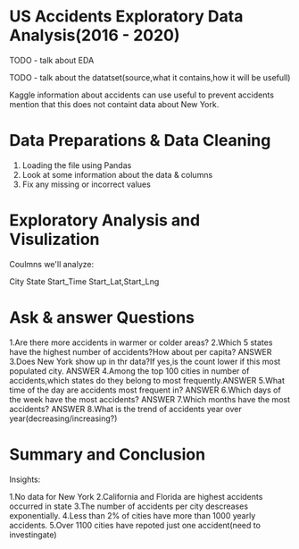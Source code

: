 # US Accidents Exploratory Data Analysis(2016 - 2020)
TODO - talk about EDA

TODO - talk about the datatset(source,what it contains,how it will be usefull)

Kaggle
information about accidents
can use useful to prevent accidents
mention that this does not containt data about New York.


# Data Preparations & Data Cleaning
1. Loading the file using Pandas
2. Look at some information about the data & columns
3. Fix any missing or incorrect values

# Exploratory Analysis and Visulization
Coulmns we'll analyze:

City
State
Start_Time
Start_Lat,Start_Lng

# Ask & answer Questions
1.Are there more accidents in warmer or colder areas?
2.Which 5 states have the highest number of accidents?How about per capita? ANSWER
3.Does New York show up in thr data?If yes,is the count lower if this most populated city. ANSWER
4.Among the top 100 cities in number of accidents,which states do they belong to most frequently.ANSWER
5.What time of the day are accidents most frequent in? ANSWER
6.Which days of the week have the most accidents? ANSWER
7.Which months have the most accidents? ANSWER
8.What is the trend of accidents year over year(decreasing/increasing?)

# Summary and Conclusion
Insights:

1.No data for New York
2.California and Florida are highest accidents occurred in state
3.The number of accidents per city descreases exponentially.
4.Less than 2% of cities have more than 1000 yearly accidents.
5.Over 1100 cities have repoted just one accident(need to investingate)
